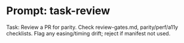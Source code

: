 # Prompt: task-review

Task: Review a PR for parity.
Check review-gates.md, parity/perf/a11y checklists.
Flag any easing/timing drift; reject if manifest not used.